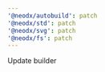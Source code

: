 ```yaml
---
'@neodx/autobuild': patch
'@neodx/std': patch
'@neodx/svg': patch
'@neodx/fs': patch
---
```


Update builder
